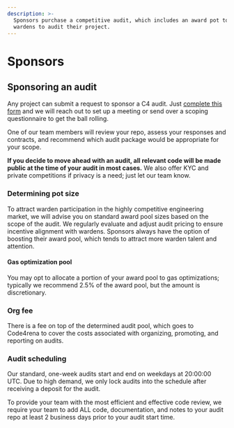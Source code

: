 ```yaml
---
description: >-
  Sponsors purchase a competitive audit, which includes an award pot to incentivize
  wardens to audit their project.
---
```


# Sponsors

## Sponsoring an audit

Any project can submit a request to sponsor a C4 audit. Just [complete this form](https://go.code4rena.com/start) and we will reach out to set up a meeting or send over a scoping questionnaire to get the ball rolling.

One of our team members will review your repo, assess your responses and contracts, and recommend which audit package would be appropriate for your scope. 

**If you decide to move ahead with an audit, all relevant code will be made public at the time of your audit in most cases.** We also offer KYC and private competitions if privacy is a need; just let our team know.  

### Determining pot size

To attract warden participation in the highly competitive engineering market, we will advise you on standard award pool sizes based on the scope of the audit. We regularly evaluate and adjust audit pricing to ensure incentive alignment with wardens. Sponsors always have the option of boosting their award pool, which tends to attract more warden talent and attention.

#### Gas optimization pool

You may opt to allocate a portion of your award pool to gas optimizations; typically we recommend 2.5% of the award pool, but the amount is discretionary. 

### Org fee

There is a fee on top of the determined audit pool, which goes to Code4rena to cover the costs associated with organizing, promoting, and reporting on audits.

### Audit scheduling

Our standard, one-week audits start and end on weekdays at 20:00:00 UTC. Due to high demand, we only lock audits into the schedule after receiving a deposit for the audit.

To provide your team with the most efficient and effective code review, we require your team to add ALL code, documentation, and notes to your audit repo at least 2 business days prior to your audit start time. 
